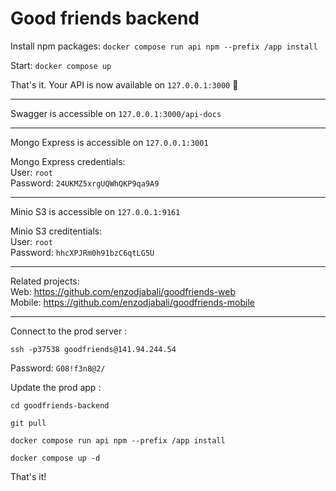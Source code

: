 # Good friends backend

Install npm packages:
``docker compose run api npm --prefix /app install``

Start:
``docker compose up``

That's it. Your API is now available on ``127.0.0.1:3000`` 🎉

<hr>

Swagger is accessible on ``127.0.0.1:3000/api-docs``

<hr>

Mongo Express is accessible on ``127.0.0.1:3001``

Mongo Express credentials:
<br>
User: ``root``
<br>
Password: ``24UKMZ5xrgUQWhQKP9qa9A9``

<hr>

Minio S3 is accessible on ``127.0.0.1:9161``

Minio S3 creditentials:
<br>
User: ``root``
<br>
Password: ``hhcXPJRm0h91bzC6qtLG5U``

<hr>

Related projects:<br>
Web: https://github.com/enzodjabali/goodfriends-web<br>
Mobile: https://github.com/enzodjabali/goodfriends-mobile

<hr>

Connect to the prod server :

``ssh -p37538 goodfriends@141.94.244.54``

Password: ``G08!f3n8@2/``

Update the prod app :

``cd goodfriends-backend``

``git pull``

``docker compose run api npm --prefix /app install``

``docker compose up -d``

That's it!
